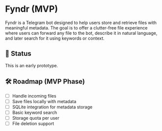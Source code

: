 # Fyndr (MVP)

Fyndr is a Telegram bot designed to help users store and retrieve files with meaningful metadata. The goal is to offer a clutter-free file experience where users can forward any file to the bot, describe it in natural language, and later search for it using keywords or context.

## 🚧 Status

This is an early prototype.  

## 🛠️ Roadmap (MVP Phase)
- [ ] Handle incoming files
- [ ] Save files locally with metadata
- [ ] SQLite integration for metadata storage
- [ ] Basic keyword search
- [ ] Storage quota per user
- [ ] File deletion support
